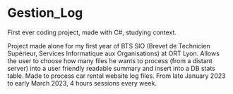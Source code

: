 # Gestion_Log

First ever coding project, made with C#, studying context.

Project made alone for my first year of BTS SIO (Brevet de Technicien Supérieur, Services Informatique aux Organisations) at ORT Lyon.
Allows the user to choose how many files he wants to process (from a distant server) into a user friendly readable summary and insert into a DB stats table.
Made to process car rental website log files.
From late January 2023 to early March 2023, 4 hours sessions every week.
